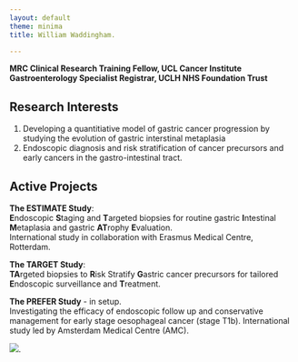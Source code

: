 ```yaml
---
layout: default
theme: minima
title: William Waddingham. 

---
```


**MRC Clinical Research Training Fellow, UCL Cancer Institute  
Gastroenterology Specialist Registrar, UCLH NHS Foundation Trust**


## Research Interests
1. Developing a quantitiative model of gastric cancer progression by studying the evolution of gastric interstinal metaplasia
2. Endoscopic diagnosis and risk stratification of cancer precursors and early cancers in the gastro-intestinal tract.

## Active Projects
**The ESTIMATE Study**:  
**E**ndoscopic **S**taging and **T**argeted biopsies for routine gastric **I**ntestinal **M**etaplasia and gastric **AT**rophy **E**valuation.  
International study in collaboration with Erasmus Medical Centre, Rotterdam.

**The TARGET Study**:  
**TA**rgeted biopsies to **R**isk Stratify **G**astric cancer precursors for tailored **E**ndoscopic surveillance and **T**reatment.  

**The PREFER Study** - in setup.  
Investigating the efficacy of endoscopic follow up and conservative management for early stage oesophageal cancer (stage T1b). International study led by Amsterdam Medical Centre (AMC).

![](https://wwaddingham.github.io/homepage/assets/Slide1.png). 


